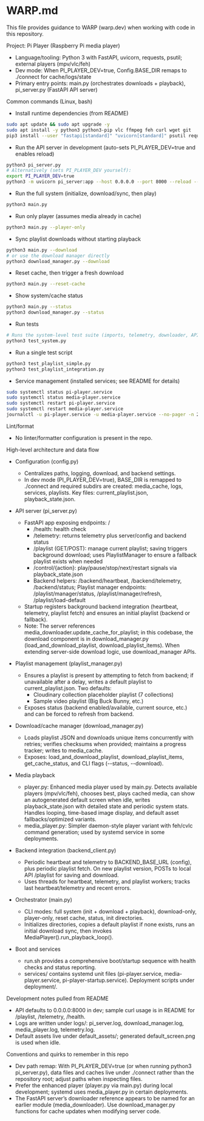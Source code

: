 # WARP.md

This file provides guidance to WARP (warp.dev) when working with code in this repository.

Project: Pi Player (Raspberry Pi media player)

- Language/tooling: Python 3 with FastAPI, uvicorn, requests, psutil; external players (mpv/vlc/feh)
- Dev mode: When PI_PLAYER_DEV=true, Config.BASE_DIR remaps to ./connect for cache/logs/state
- Primary entry points: main.py (orchestrates downloads + playback), pi_server.py (FastAPI API server)

Common commands (Linux, bash)

- Install runtime dependencies (from README)
```bash path=null start=null
sudo apt update && sudo apt upgrade -y
sudo apt install -y python3 python3-pip vlc ffmpeg feh curl wget git
pip3 install --user "fastapi[standard]" "uvicorn[standard]" psutil requests
```

- Run the API server in development (auto-sets PI_PLAYER_DEV=true and enables reload)
```bash path=null start=null
python3 pi_server.py
# Alternatively (sets PI_PLAYER_DEV yourself):
export PI_PLAYER_DEV=true
python3 -m uvicorn pi_server:app --host 0.0.0.0 --port 8000 --reload --log-level info
```

- Run the full system (initialize, download/sync, then play)
```bash path=null start=null
python3 main.py
```

- Run only player (assumes media already in cache)
```bash path=null start=null
python3 main.py --player-only
```

- Sync playlist downloads without starting playback
```bash path=null start=null
python3 main.py --download
# or use the download manager directly
python3 download_manager.py --download
```

- Reset cache, then trigger a fresh download
```bash path=null start=null
python3 main.py --reset-cache
```

- Show system/cache status
```bash path=null start=null
python3 main.py --status
python3 download_manager.py --status
```

- Run tests
```bash path=null start=null
# Runs the system-level test suite (imports, telemetry, downloader, API endpoints, player logic)
python3 test_system.py
```

- Run a single test script
```bash path=null start=null
python3 test_playlist_simple.py
python3 test_playlist_integration.py
```

- Service management (installed services; see README for details)
```bash path=null start=null
sudo systemctl status pi-player.service
sudo systemctl status media-player.service
sudo systemctl restart pi-player.service
sudo systemctl restart media-player.service
journalctl -u pi-player.service -u media-player.service --no-pager -n 200
```

Lint/format

- No linter/formatter configuration is present in the repo.

High-level architecture and data flow

- Configuration (config.py)
  - Centralizes paths, logging, download, and backend settings.
  - In dev mode (PI_PLAYER_DEV=true), BASE_DIR is remapped to ./connect and required subdirs are created: media_cache, logs, services, playlists. Key files: current_playlist.json, playback_state.json.

- API server (pi_server.py)
  - FastAPI app exposing endpoints: /
    - /health: health check
    - /telemetry: returns telemetry plus server/config and backend status
    - /playlist (GET/POST): manage current playlist; saving triggers background download; uses PlaylistManager to ensure a fallback playlist exists when needed
    - /control/{action}: play/pause/stop/next/restart signals via playback_state.json
    - Backend helpers: /backend/heartbeat, /backend/telemetry, /backend/status; Playlist manager endpoints: /playlist/manager/status, /playlist/manager/refresh, /playlist/load-default
  - Startup registers background backend integration (heartbeat, telemetry, playlist fetch) and ensures an initial playlist (backend or fallback).
  - Note: The server references media_downloader.update_cache_for_playlist; in this codebase, the download component is in download_manager.py (load_and_download_playlist, download_playlist_items). When extending server-side download logic, use download_manager APIs.

- Playlist management (playlist_manager.py)
  - Ensures a playlist is present by attempting to fetch from backend; if unavailable after a delay, writes a default playlist to current_playlist.json. Two defaults:
    - Cloudinary collection placeholder playlist (7 collections)
    - Sample video playlist (Big Buck Bunny, etc.)
  - Exposes status (backend enabled/available, current source, etc.) and can be forced to refresh from backend.

- Download/cache manager (download_manager.py)
  - Loads playlist JSON and downloads unique items concurrently with retries; verifies checksums when provided; maintains a progress tracker; writes to media_cache.
  - Exposes: load_and_download_playlist, download_playlist_items, get_cache_status, and CLI flags (--status, --download).

- Media playback
  - player.py: Enhanced media player used by main.py. Detects available players (mpv/vlc/feh), chooses best, plays cached media, can show an autogenerated default screen when idle, writes playback_state.json with detailed state and periodic system stats. Handles looping, time-based image display, and default asset fallbacks/optimized variants.
  - media_player.py: Simpler daemon-style player variant with feh/cvlc command generation; used by systemd service in some deployments.

- Backend integration (backend_client.py)
  - Periodic heartbeat and telemetry to BACKEND_BASE_URL (config), plus periodic playlist fetch. On new playlist version, POSTs to local API /playlist for saving and download.
  - Uses threads for heartbeat, telemetry, and playlist workers; tracks last heartbeat/telemetry and recent errors.

- Orchestrator (main.py)
  - CLI modes: full system (init + download + playback), download-only, player-only, reset cache, status, init directories.
  - Initializes directories, copies a default playlist if none exists, runs an initial download sync, then invokes MediaPlayer().run_playback_loop().

- Boot and services
  - run.sh provides a comprehensive boot/startup sequence with health checks and status reporting.
  - services/ contains systemd unit files (pi-player.service, media-player.service, pi-player-startup.service). Deployment scripts under deployment/.

Development notes pulled from README

- API defaults to 0.0.0.0:8000 in dev; sample curl usage is in README for /playlist, /telemetry, /health.
- Logs are written under logs/: pi_server.log, download_manager.log, media_player.log, telemetry.log.
- Default assets live under default_assets/; generated default_screen.png is used when idle.

Conventions and quirks to remember in this repo

- Dev path remap: With PI_PLAYER_DEV=true (or when running python3 pi_server.py), data files and caches live under ./connect rather than the repository root; adjust paths when inspecting files.
- Prefer the enhanced player (player.py via main.py) during local development; systemd uses media_player.py in certain deployments.
- The FastAPI server’s downloader reference appears to be named for an earlier module (media_downloader). Use download_manager.py functions for cache updates when modifying server code.
